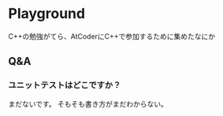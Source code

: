 # Playground 

C++の勉強がてら、AtCoderにC++で参加するために集めたなにか

## Q&A

### ユニットテストはどこですか？
まだないです。
そもそも書き方がまだわからない。

